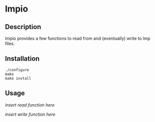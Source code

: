 # lmpio
## Description

lmpio provides a few functions to read from and (eventually) write to lmp files.

## Installation

    ./configure
    make
    make install

## Usage

_insert read function here_

_insert write function here_

